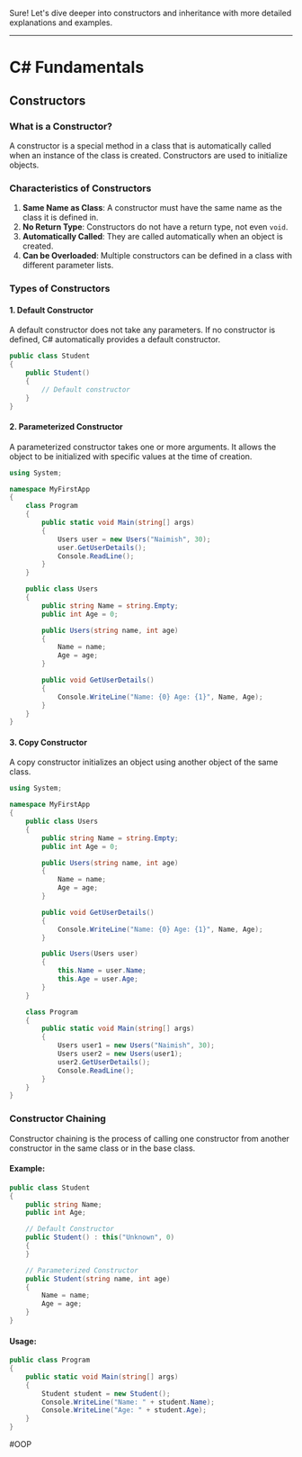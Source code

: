 Sure! Let's dive deeper into constructors and inheritance with more detailed explanations and examples.

---

# C# Fundamentals

## Constructors

### What is a Constructor?

A constructor is a special method in a class that is automatically called when an instance of the class is created. Constructors are used to initialize objects.

### Characteristics of Constructors

1. **Same Name as Class**: A constructor must have the same name as the class it is defined in.
2. **No Return Type**: Constructors do not have a return type, not even `void`.
3. **Automatically Called**: They are called automatically when an object is created.
4. **Can be Overloaded**: Multiple constructors can be defined in a class with different parameter lists.

### Types of Constructors

#### 1. Default Constructor

A default constructor does not take any parameters. If no constructor is defined, C# automatically provides a default constructor.

```csharp
public class Student
{
    public Student()
    {
        // Default constructor
    }
}
```

#### 2. Parameterized Constructor

A parameterized constructor takes one or more arguments. It allows the object to be initialized with specific values at the time of creation.
```csharp
using System;

namespace MyFirstApp
{
    class Program
    {
        public static void Main(string[] args)
        {
            Users user = new Users("Naimish", 30);
            user.GetUserDetails();
            Console.ReadLine();
        }
    }

    public class Users
    {
        public string Name = string.Empty;
        public int Age = 0;

        public Users(string name, int age)
        {
            Name = name;
            Age = age;
        }

        public void GetUserDetails()
        {
            Console.WriteLine("Name: {0} Age: {1}", Name, Age);
        }
    }
}

```
#### 3. Copy Constructor

A copy constructor initializes an object using another object of the same class.

```csharp
using System;

namespace MyFirstApp
{
    public class Users
    {
        public string Name = string.Empty;
        public int Age = 0;

        public Users(string name, int age)
        {
            Name = name;
            Age = age;
        }

        public void GetUserDetails()
        {
            Console.WriteLine("Name: {0} Age: {1}", Name, Age);
        }

        public Users(Users user)
        {
            this.Name = user.Name;
            this.Age = user.Age;
        }
    }

    class Program
    {
        public static void Main(string[] args)
        {
            Users user1 = new Users("Naimish", 30);
            Users user2 = new Users(user1);
            user2.GetUserDetails();
            Console.ReadLine();
        }
    }
}

```

### Constructor Chaining

Constructor chaining is the process of calling one constructor from another constructor in the same class or in the base class.

#### Example:
```csharp
public class Student
{
    public string Name;
    public int Age;

    // Default Constructor
    public Student() : this("Unknown", 0)
    {
    }

    // Parameterized Constructor
    public Student(string name, int age)
    {
        Name = name;
        Age = age;
    }
}
```

#### Usage:
```csharp
public class Program
{
    public static void Main(string[] args)
    {
        Student student = new Student();
        Console.WriteLine("Name: " + student.Name);
        Console.WriteLine("Age: " + student.Age);
    }
}
```
#OOP 
